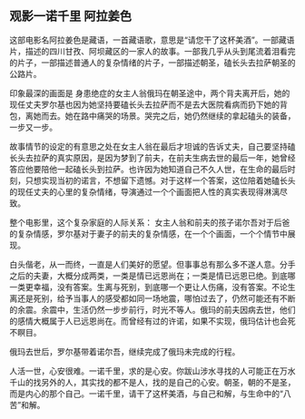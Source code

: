 

## 观影一诺千里 阿拉姜色

这部电影名阿拉姜色是藏语，一首藏语歌，意思是“请您干了这杯美酒”。一部藏语片，描述的四川甘孜、阿坝藏区的一家人的故事。一部我几乎从头到尾流着泪看完的片子，一部描述普通人的复杂情绪的片子，一部描述朝圣，磕长头去拉萨朝圣的公路片。

印象最深的画面是 身患绝症的女主人翁俄玛在朝圣途中，两个背夫离开后，她的现任丈夫罗尔基也因为她坚持要磕长头去拉萨而不是去大医院看病而扔下她的背包，离她而去。她在路中痛哭的场景。哭完之后，她仍然继续的拿起磕头的装备，一步又一步。

故事情节的设定的有意思之处在女主人翁在最后才坦诚的告诉丈夫，自己要坚持磕长头去拉萨的真实原因，是因为梦到了前夫，在前夫生病去世的最后一年，她曾经答应他要陪他一起磕长头到拉萨。也许因为她知道自己不久人世，在生命的最后时刻，只想实现当初的诺言，不想留下遗憾。对于这样一个答案，这位陪着她磕长头的现任丈夫的心里的复杂情绪，导演通过一个个画面把人性的真实表现得淋漓尽致。

整个电影里，这个复杂家庭的人际关系：
女主人翁和前夫的孩子诺尔吾对于后爸的复杂情感，罗尔基对于妻子的前夫的复杂情感，在一个个画面，一个个情节中展现。

白头偕老，从一而终，一直是人们美好的愿望。但事事总有那么多不遂人意。分手之后的夫妻，大概分成两类，一类是情已远恩尚在；一类是情已远恩已绝。到底哪一类更幸福，没有答案。生离与死别，到底哪一个更让人伤痛，没有答案。不论生离还是死别，给予当事人的感受都如同一场地震，哪怕过去了，仍然可能还有不断的余震。余震中，生活仍然一步步前行，时光不等人。俄玛的前夫因病去世，他们的感情大概属于人已远恩尚在。而曾经有过的许诺，如果不实现，俄玛估计也会死不瞑目。

俄玛去世后，罗尔基带着诺尔吾，继续完成了俄玛未完成的行程。

人活一世，心安很难。一诺千里，求的是心安。你跋山涉水寻找的人可能正在万水千山的找另外的人，其实找的都不是人，找的是自己的心安。朝圣，朝的不是圣，而是内心的那个自己。一诺千里，请干了这杯美酒，与自己和解，与生命中的“八苦”和解。
